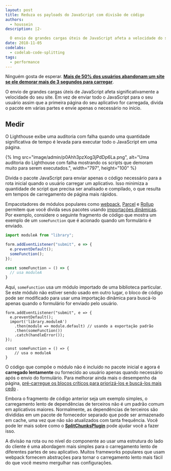 ```yaml
---
layout: post
title: Reduza os payloads do JavaScript com divisão de código
authors:
  - houssein
description: |2-

  O envio de grandes cargas úteis de JavaScript afeta a velocidade do seu site significativamente. Em vez de enviar todo o JavaScript para o seu usuário assim que a primeira página do seu aplicativo for carregada, divida o pacote em vários pedaços e envie apenas o necessário no início.
date: 2018-11-05
codelabs:
  - codelab-code-splitting
tags:
  - performance
---
```


Ninguém gosta de esperar. **[Mais de 50% dos usuários abandonam um site se ele demorar mais de 3 segundos para carregar](https://www.thinkwithgoogle.com/intl/en-154/insights-inspiration/research-data/need-mobile-speed-how-mobile-latency-impacts-publisher-revenue/)**.

O envio de grandes cargas úteis de JavaScript afeta significativamente a velocidade do seu site. Em vez de enviar todo o JavaScript para o seu usuário assim que a primeira página do seu aplicativo for carregada, divida o pacote em várias partes e envie apenas o necessário no início.

## Medir

O Lighthouse exibe uma auditoria com falha quando uma quantidade significativa de tempo é levada para executar todo o JavaScript em uma página.

{% Img src="image/admin/p0Ahh3pzXog3jPdDp6La.png", alt="Uma auditoria do Lighthouse com falha mostrando os scripts que demoram muito para serem executados.", width="797", height="100" %}

Divida o pacote JavaScript para enviar apenas o código necessário para a rota inicial quando o usuário carregar um aplicativo. Isso minimiza a quantidade de script que precisa ser analisado e compilado, o que resulta em tempos de carregamento de página mais rápidos.

Empacotadores de módulos populares como [webpack](https://webpack.js.org/guides/code-splitting/), [Parcel](https://parceljs.org/code_splitting.html) e [Rollup](https://rollupjs.org/guide/en#dynamic-import) permitem que você divida seus pacotes usando [importações dinâmicas](https://developers.google.com/web/updates/2017/11/dynamic-import). Por exemplo, considere o seguinte fragmento de código que mostra um exemplo de um `someFunction` que é acionado quando um formulário é enviado.

```js
import moduleA from "library";

form.addEventListener("submit", e => {
  e.preventDefault();
  someFunction();
});

const someFunction = () => {
  // usa moduleA
}
```

Aqui, `someFunction` usa um módulo importado de uma biblioteca particular. Se este módulo não estiver sendo usado em outro lugar, o bloco de código pode ser modificado para usar uma importação dinâmica para buscá-lo apenas quando o formulário for enviado pelo usuário.

```js/2-5
form.addEventListener("submit", e => {
  e.preventDefault();
  import('library.moduleA')
    .then(module => module.default) // usando a exportação padrão
    .then(someFunction())
    .catch(handleError());
});

const someFunction = () => {
    // usa o moduleA
}
```

O código que compõe o módulo não é incluído no pacote inicial e agora é **carregado lentamente** ou fornecido ao usuário apenas quando necessário após o envio do formulário. Para melhorar ainda mais o desempenho da página, [pré-carregue os blocos críticos para priorizá-los e buscá-los mais cedo](/preload-critical-assets) .

Embora o fragmento de código anterior seja um exemplo simples, o carregamento lento de dependências de terceiros não é um padrão comum em aplicativos maiores. Normalmente, as dependências de terceiros são divididas em um pacote de fornecedor separado que pode ser armazenado em cache, uma vez que não são atualizados com tanta frequência. Você pode ler mais sobre como o [**SplitChunksPlugin**](https://webpack.js.org/plugins/split-chunks-plugin/) pode ajudar você a fazer isso.

A divisão na rota ou no nível do componente ao usar uma estrutura do lado do cliente é uma abordagem mais simples para o carregamento lento de diferentes partes de seu aplicativo. Muitos frameworks populares que usam webpack fornecem abstrações para tornar o carregamento lento mais fácil do que você mesmo mergulhar nas configurações.
